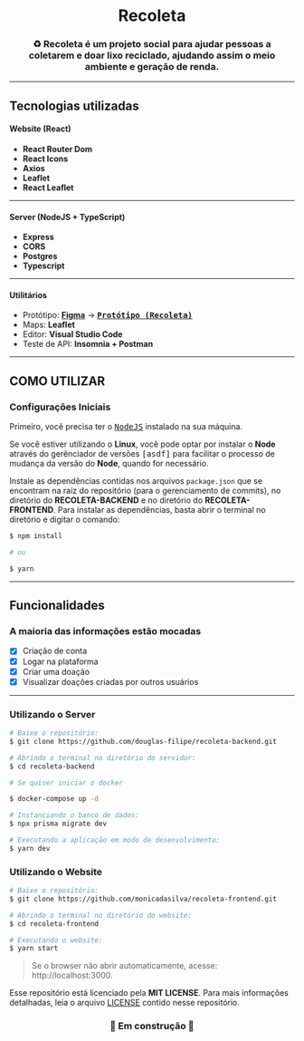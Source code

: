 <h1 align=center>
Recoleta
</h1>

<h3 align="center">

♻️ Recoleta é um projeto social para ajudar pessoas a coletarem e doar lixo reciclado, ajudando assim
o meio ambiente e geração de renda.

</h3>

<hr>

## **Tecnologias utilizadas**

#### **Website** (React)

- **React Router Dom**
- **React Icons**
- **Axios**
- **Leaflet**
- **React Leaflet**

<hr>

#### **Server** (NodeJS + TypeScript)

- **Express**
- **CORS**
- **Postgres**
- **Typescript**

<hr>

#### **Utilitários**

- Protótipo: **[Figma](https://www.figma.com/)** &rarr; **<kbd>[Protótipo (Recoleta)](https://www.figma.com/file/ph7xMWIglBnWM0pkZf30oI/Recoleta?node-id=102%3A2)</kbd>**
- Maps: **Leaflet**
- Editor: **Visual Studio Code**
- Teste de API: **Insomnia + Postman**

<hr>

## **COMO UTILIZAR**

### Configurações Iniciais

Primeiro, você precisa ter o <kbd>[NodeJS](https://nodejs.org/en/download/)</kbd> instalado na sua máquina.

Se você estiver utilizando o **Linux**, você pode optar por instalar o **Node** através do gerênciador de versões <kbd>[asdf]</kbd> para facilitar o processo de mudança da versão do **Node**, quando for necessário.

Instale as dependências contidas nos arquivos `package.json` que se encontram na raíz do repositório (para o gerenciamento de commits), no diretório do **RECOLETA-BACKEND** e no diretório do **RECOLETA-FRONTEND**. Para instalar as dependências, basta abrir o terminal no diretório e digitar o comando:

```sh
$ npm install

# ou

$ yarn

```

<hr>

## **Funcionalidades**

### A maioria das informações estão mocadas

- [x] Criação de conta
- [x] Logar na plataforma
- [x] Criar uma doação
- [x] Visualizar doações criadas por outros usuários 

<hr>

### Utilizando o Server

```sh
# Baixe o repositório:
$ git clone https://github.com/douglas-filipe/recoleta-backend.git

# Abrindo o terminal no diretório do servidor:
$ cd recoleta-backend

# Se quiser iniciar o docker

$ docker-compose up -d

# Instanciando o banco de dados:
$ npx prisma migrate dev

# Executando a aplicação em modo de desenvolvimento:
$ yarn dev
```

### Utilizando o Website

```sh
# Baixe o repositório:
$ git clone https://github.com/monicadasilva/recoleta-frontend.git

# Abrindo o terminal no diretório do website:
$ cd recoleta-frontend

# Executando o website:
$ yarn start
```

> Se o browser não abrir automaticamente, acesse: http://localhost:3000.

Esse repositório está licenciado pela **MIT LICENSE**. Para mais informações detalhadas, leia o arquivo [LICENSE](./LICENSE) contido nesse repositório.

<h3 align="center"> 🚧️ Em construção 🚧️</h3>
